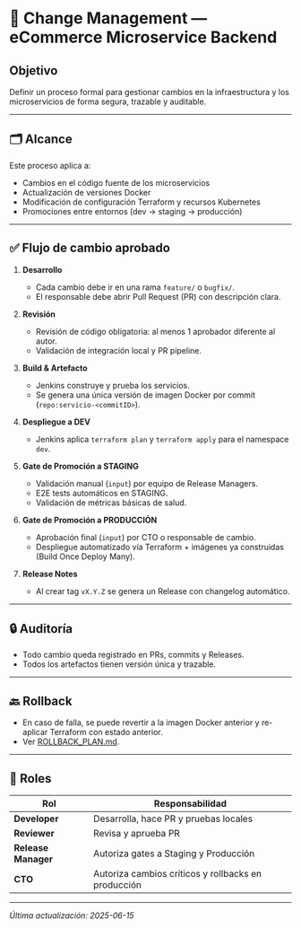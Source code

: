 # 📌 Change Management — eCommerce Microservice Backend

## Objetivo

Definir un proceso formal para gestionar cambios en la infraestructura y los microservicios de forma segura, trazable y auditable.

---

## 🗂️ Alcance

Este proceso aplica a:
- Cambios en el código fuente de los microservicios
- Actualización de versiones Docker
- Modificación de configuración Terraform y recursos Kubernetes
- Promociones entre entornos (dev → staging → producción)

---

## ✅ Flujo de cambio aprobado

1. **Desarrollo**
   - Cada cambio debe ir en una rama `feature/` o `bugfix/`.
   - El responsable debe abrir Pull Request (PR) con descripción clara.

2. **Revisión**
   - Revisión de código obligatoria: al menos 1 aprobador diferente al autor.
   - Validación de integración local y PR pipeline.

3. **Build & Artefacto**
   - Jenkins construye y prueba los servicios.
   - Se genera una única versión de imagen Docker por commit (`repo:servicio-<commitID>`).

4. **Despliegue a DEV**
   - Jenkins aplica `terraform plan` y `terraform apply` para el namespace `dev`.

5. **Gate de Promoción a STAGING**
   - Validación manual (`input`) por equipo de Release Managers.
   - E2E tests automáticos en STAGING.
   - Validación de métricas básicas de salud.

6. **Gate de Promoción a PRODUCCIÓN**
   - Aprobación final (`input`) por CTO o responsable de cambio.
   - Despliegue automatizado vía Terraform + imágenes ya construidas (Build Once Deploy Many).

7. **Release Notes**
   - Al crear tag `vX.Y.Z` se genera un Release con changelog automático.

---

## 🔒 Auditoría

- Todo cambio queda registrado en PRs, commits y Releases.
- Todos los artefactos tienen versión única y trazable.

---

## 🔙 Rollback

- En caso de falla, se puede revertir a la imagen Docker anterior y re-aplicar Terraform con estado anterior.
- Ver [ROLLBACK_PLAN.md](ROLLBACK_PLAN.md).

---

## 👥 Roles

| Rol | Responsabilidad |
|-----|-----------------|
| **Developer** | Desarrolla, hace PR y pruebas locales |
| **Reviewer** | Revisa y aprueba PR |
| **Release Manager** | Autoriza gates a Staging y Producción |
| **CTO** | Autoriza cambios críticos y rollbacks en producción |

---

_Última actualización: 2025-06-15_
